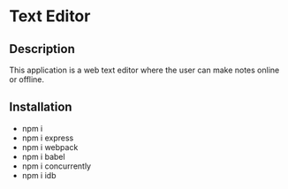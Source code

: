 # Text Editor

## Description
This application is a web text editor where the user can make notes online or offline. 

## Installation
* npm i
* npm i express
* npm i webpack
* npm i babel
* npm i concurrently
* npm i idb
